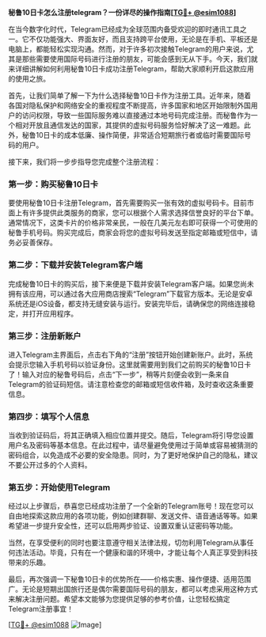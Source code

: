 **秘鲁10日卡怎么注册telegram？一份详尽的操作指南[[TG💪+ @esim1088](https://t.me/s/esim1088)]**

在当今数字化时代，Telegram已经成为全球范围内备受欢迎的即时通讯工具之一。它不仅功能强大、界面友好，而且支持跨平台使用，无论是在手机、平板还是电脑上，都能轻松实现沟通。然而，对于许多初次接触Telegram的用户来说，尤其是那些需要使用国际号码进行注册的朋友，可能会感到无从下手。今天，我们就来详细讲解如何利用秘鲁10日卡成功注册Telegram，帮助大家顺利开启这款应用的使用之旅。

首先，让我们简单了解一下为什么选择秘鲁10日卡作为注册工具。近年来，随着各国对隐私保护和网络安全的重视程度不断提高，许多国家和地区开始限制外国用户的访问权限，导致一些国际服务难以直接通过本地号码完成注册。而秘鲁作为一个相对开放且通信发达的国家，其提供的虚拟号码服务恰好解决了这一难题。此外，秘鲁10日卡的成本低廉、操作简便，非常适合短期旅行者或临时需要国际号码的用户。

接下来，我们将一步步指导您完成整个注册流程：

### 第一步：购买秘鲁10日卡
要使用秘鲁10日卡注册Telegram，首先需要购买一张有效的虚拟号码卡。目前市面上有许多提供此类服务的商家，您可以根据个人需求选择信誉良好的平台下单。通常情况下，这类卡片的价格非常亲民，一般在几美元左右即可获得一个可使用的秘鲁手机号码。购买完成后，商家会将您的虚拟号码发送至指定邮箱或短信中，请务必妥善保存。

### 第二步：下载并安装Telegram客户端
完成秘鲁10日卡的购买后，接下来便是下载并安装Telegram客户端。如果您尚未拥有该应用，可以通过各大应用商店搜索“Telegram”下载官方版本。无论是安卓系统还是iOS设备，都支持无缝安装与运行。安装完毕后，请确保您的网络连接稳定，并打开应用程序。

### 第三步：注册新账户
进入Telegram主界面后，点击右下角的“注册”按钮开始创建新账户。此时，系统会提示您输入手机号码以验证身份。这里就需要用到我们之前购买的秘鲁10日卡了！输入对应的秘鲁号码后，点击“下一步”，稍等片刻便会收到一条来自Telegram的验证码短信。请注意检查您的邮箱或短信收件箱，及时查收这条重要信息。

### 第四步：填写个人信息
当收到验证码后，将其正确填入相应位置并提交。随后，Telegram将引导您设置用户名及密码等基本信息。在此过程中，请尽量避免使用过于简单或容易被猜测的密码组合，以免造成不必要的安全隐患。同时，为了更好地保护自己的隐私，建议不要公开过多的个人资料。

### 第五步：开始使用Telegram
经过以上步骤后，恭喜您已经成功注册了一个全新的Telegram账号！现在您可以自由地探索这款应用的各项功能，例如创建群聊、发送文件、语音通话等等。如果希望进一步提升安全性，还可以启用两步验证、设置双重认证密码等功能。

当然，在享受便利的同时也要注意遵守相关法律法规，切勿利用Telegram从事任何违法活动。毕竟，只有在一个健康和谐的环境中，才能让每个人真正享受到科技带来的乐趣。

最后，再次强调一下秘鲁10日卡的优势所在——价格实惠、操作便捷、适用范围广。无论是短期出国旅行还是偶尔需要国际号码的朋友，都可以考虑采用这种方式来解决注册问题。希望本文能够为您提供足够的参考价值，让您轻松搞定Telegram注册事宜！

[[TG💪+ @esim1088](https://t.me/s/esim1088) ![Image](https://i.postimg.cc/4NQfJmqS/Snipaste-2025-05-13-00-14-12.png)]